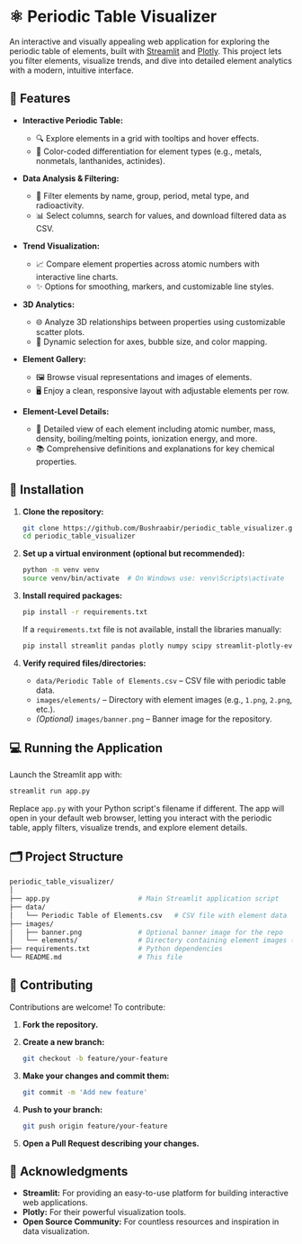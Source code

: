 # ⚛️ Periodic Table Visualizer

An interactive and visually appealing web application for exploring the periodic table of elements, built with [Streamlit](https://streamlit.io/) and [Plotly](https://plotly.com/). This project lets you filter elements, visualize trends, and dive into detailed element analytics with a modern, intuitive interface.

## 🌟 Features

- **Interactive Periodic Table:**  
  - 🔍 Explore elements in a grid with tooltips and hover effects.  
  - 🎨 Color-coded differentiation for element types (e.g., metals, nonmetals, lanthanides, actinides).

- **Data Analysis & Filtering:**  
  - 🔎 Filter elements by name, group, period, metal type, and radioactivity.  
  - 📊 Select columns, search for values, and download filtered data as CSV.

- **Trend Visualization:**  
  - 📈 Compare element properties across atomic numbers with interactive line charts.  
  - ✨ Options for smoothing, markers, and customizable line styles.

- **3D Analytics:**  
  - 🌐 Analyze 3D relationships between properties using customizable scatter plots.  
  - 📏 Dynamic selection for axes, bubble size, and color mapping.

- **Element Gallery:**  
  - 🖼️ Browse visual representations and images of elements.  
  - 🖥️ Enjoy a clean, responsive layout with adjustable elements per row.

- **Element-Level Details:**  
  - 🔬 Detailed view of each element including atomic number, mass, density, boiling/melting points, ionization energy, and more.  
  - 📚 Comprehensive definitions and explanations for key chemical properties.

## 🚀 Installation

1. **Clone the repository:**

   ```bash
   git clone https://github.com/Bushraabir/periodic_table_visualizer.git
   cd periodic_table_visualizer
   ```

2. **Set up a virtual environment (optional but recommended):**

   ```bash
   python -m venv venv
   source venv/bin/activate  # On Windows use: venv\Scripts\activate
   ```

3. **Install required packages:**

   ```bash
   pip install -r requirements.txt
   ```

   If a `requirements.txt` file is not available, install the libraries manually:

   ```bash
   pip install streamlit pandas plotly numpy scipy streamlit-plotly-events
   ```

4. **Verify required files/directories:**
   - `data/Periodic Table of Elements.csv` – CSV file with periodic table data.
   - `images/elements/` – Directory with element images (e.g., `1.png`, `2.png`, etc.).
   - *(Optional)* `images/banner.png` – Banner image for the repository.

## 💻 Running the Application

Launch the Streamlit app with:

```bash
streamlit run app.py
```

Replace `app.py` with your Python script's filename if different. The app will open in your default web browser, letting you interact with the periodic table, apply filters, visualize trends, and explore element details.

## 🗂️ Project Structure

```bash
periodic_table_visualizer/
│
├── app.py                      # Main Streamlit application script
├── data/
│   └── Periodic Table of Elements.csv   # CSV file with element data
├── images/
│   ├── banner.png              # Optional banner image for the repo
│   └── elements/               # Directory containing element images (1.png, 2.png, ..., 118.png)
├── requirements.txt            # Python dependencies
└── README.md                   # This file
```

## 🤝 Contributing

Contributions are welcome! To contribute:

1. **Fork the repository.**
2. **Create a new branch:**

   ```bash
   git checkout -b feature/your-feature
   ```

3. **Make your changes and commit them:**

   ```bash
   git commit -m 'Add new feature'
   ```

4. **Push to your branch:**

   ```bash
   git push origin feature/your-feature
   ```

5. **Open a Pull Request describing your changes.**

## 🙏 Acknowledgments

- **Streamlit:** For providing an easy-to-use platform for building interactive web applications.
- **Plotly:** For their powerful visualization tools.
- **Open Source Community:** For countless resources and inspiration in data visualization.
